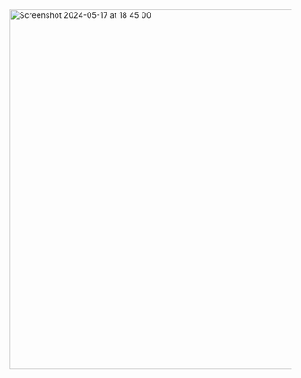 <img width="643" alt="Screenshot 2024-05-17 at 18 45 00" src="https://github.com/sevarm55/task/assets/126685361/6516e093-2781-4c22-9103-7f7c5a4b610f">
